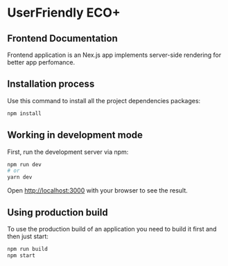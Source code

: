 # UserFriendly ECO+
## Frontend Documentation

Frontend application is an Nex.js app implements server-side rendering for better app perfomance.

## Installation process

Use this command to install all the project dependencies packages:

```bash
npm install
```

## Working in development mode

First, run the development server via npm:

```bash
npm run dev
# or
yarn dev
```

Open [http://localhost:3000](http://localhost:3000) with your browser to see the result.

## Using production build

To use the production build of an application you need to build it first and then just start: 

```bash
npm run build
npm start
```